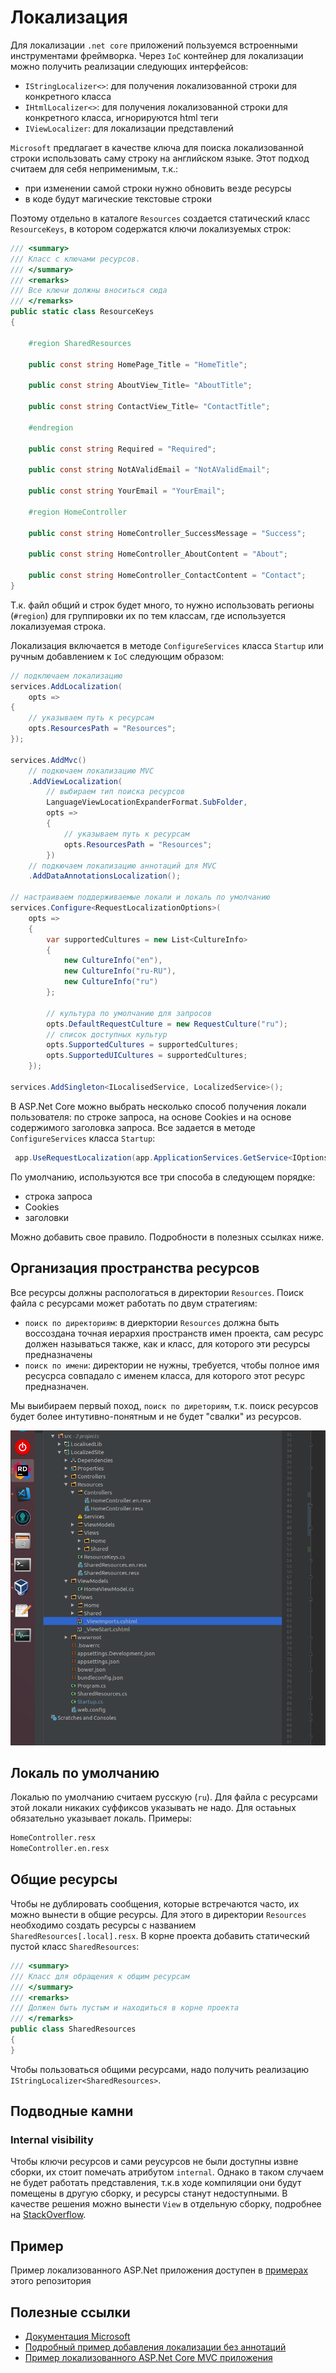 # Локализация
Для локализации `.net core` приложений пользуемся встроенными инструментами фреймворка. Через `IoC` контейнер для локализации можно получить реализации следующих интерфейсов:

- `IStringLocalizer<>`: для получения локализованной строки для конкретного класса
- `IHtmlLocalizer<>`: для получения локализованной строки для конкретного класса, игнорируются html теги
- `IViewLocalizer`: для локализации представлений

`Microsoft` предлагает в качестве ключа для поиска локализованной строки использовать саму строку на английском языке. Этот подход считаем для себя неприменимым, т.к.:

- при изменении самой строки нужно обновить везде ресурсы
- в коде будут магические текстовые строки

Поэтому отдельно в каталоге `Resources` создается статический класс `ResourceKeys`, в котором содержатся ключи локализуемых строк:

```c#
/// <summary>
/// Класс с ключами ресурсов. 
/// </summary>
/// <remarks>
/// Все ключи должны вноситься сюда
/// </remarks>
public static class ResourceKeys
{

    #region SharedResources

    public const string HomePage_Title = "HomeTitle";

    public const string AboutView_Title= "AboutTitle";

    public const string ContactView_Title= "ContactTitle";

    #endregion

    public const string Required = "Required";

    public const string NotAValidEmail = "NotAValidEmail";

    public const string YourEmail = "YourEmail";

    #region HomeController

    public const string HomeController_SuccessMessage = "Success";

    public const string HomeController_AboutContent = "About";

    public const string HomeController_ContactContent = "Contact";
}
```

Т.к. файл общий и строк будет много, то нужно использовать регионы (`#region`) для группировки их по тем классам, где используется локализуемая строка.

Локализация включается в методе `ConfigureServices` класса `Startup` или ручным добавлением к `IoC` следующим образом:

```c# 
// подключаем локализацию
services.AddLocalization(
    opts =>
{
    // указываем путь к ресурсам
    opts.ResourcesPath = "Resources";
});

services.AddMvc()
    // подкючаем локализацию MVC
    .AddViewLocalization(
        // выбираем тип поиска ресурсов
        LanguageViewLocationExpanderFormat.SubFolder,
        opts =>
        {
            // указываем путь к ресурсам
            opts.ResourcesPath = "Resources";
        })
    // подкючаем локализацию аннотаций для MVC
    .AddDataAnnotationsLocalization();

// настраиваем поддерживаемые локали и локаль по умолчанию
services.Configure<RequestLocalizationOptions>(
    opts =>
    {
        var supportedCultures = new List<CultureInfo>
        {
            new CultureInfo("en"),
            new CultureInfo("ru-RU"),
            new CultureInfo("ru")
        };

        // культура по умолчанию для запросов
        opts.DefaultRequestCulture = new RequestCulture("ru");
        // список доступных культур
        opts.SupportedCultures = supportedCultures;
        opts.SupportedUICultures = supportedCultures;
    });

services.AddSingleton<ILocalisedService, LocalizedService>();
```

В ASP.Net Core можно выбрать несколько способ получения локали пользователя: по строке запроса, на основе Cookies и на основе содержимого заголовка запроса. Все задается в методе `ConfigureServices` класса `Startup`:

```c#
 app.UseRequestLocalization(app.ApplicationServices.GetService<IOptions<RequestLocalizationOptions>>().Value);

```

По умолчанию, используются все три способа в следующем порядке:

- строка запроса
- Cookies
- заголовки

Можно добавить свое правило. Подробности в полезных ссылках ниже.

## Организация пространства ресурсов

Все ресурсы должны распологаться в директории `Resources`. Поиск файла с ресурсами может работать по двум стратегиям:

- `поиск по директориям`: в диерктории `Resources` должна быть воссоздана точная иерархия пространств имен проекта, сам ресурс должен называться также, как и класс, для которого эти ресурсы предназначены
- `поиск по имени`: директории не нужны, требуется, чтобы полное имя ресусрса совпадало с именем класса, для которого этот ресурс предназначен.

Мы выибираем первый поход, `поиск по диреториям`, т.к. поиск ресурсов будет более интутивно-понятным и не будет "свалки" из ресурсов.

![img](../img/ResourcesStructure.png)

## Локаль по умолчанию

Локалью по умолчанию считаем русскую (`ru`). Для файла с ресурсами этой локали никаких суффиксов указывать не надо. Для остаьных обязательно указывает локаль. Примеры:

```bash
HomeController.resx
HomeController.en.resx
```

## Общие ресурсы

Чтобы не дублировать сообщения, которые встречаются часто, их можно вынести в общие ресурсы. Для этого в директории `Resources` необходимо создать ресурсы с названием `SharedResources[.local].resx`. В корне проекта добавить статический пустой класс `SharedResources`:

```c#
/// <summary>
/// Класс для обращения к общим ресурсам
/// </summary>
/// <remarks>
/// Должен быть пустым и находиться в корне проекта
/// </remarks>
public class SharedResources
{
}
```

Чтобы пользоваться общими ресурсами, надо получить реализацию `IStringLocalizer<SharedResources>`.

## Подводные камни

### Internal visibility

Чтобы ключи ресурсов и сами реусурсов не были доступны извне сборки, их стоит помечать атрибутом `internal`. Однако в таком случаем не будет работать представления, т.к.в  ходе компиляции они будут помещены в другую сборку, и ресурсы станут недоступными. В качестве решения можно вынести `View` в отдельную сборку, подробнее на [StackOverflow](https://stackoverflow.com/questions/25520672/use-an-internal-class-in-razor-view).

## Пример

Пример локализованного ASP.Net приложения доступен в [примерах](../../samples/) этого репозитория

## Полезные ссылки

- [Документация Microsoft](https://docs.microsoft.com/en-us/aspnet/core/fundamentals/localization?view=aspnetcore-2.1)
- [Подробный пример добавления локализации без аннотаций](https://andrewlock.net/adding-localisation-to-an-asp-net-core-application/)
- [Пример локализованного ASP.Net Core MVC приложения](https://github.com/aspnet/Entropy/tree/master/samples/Localization.StarterWeb)